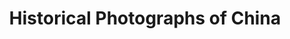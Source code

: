 ---
objectid: '47'
title: Historical Photographs of China
alternatetitle:
external_url: https://hpcbristol.net/
category: Photographs and Visual Media
institution: University of Bristol
description: 21,000 images mostly from collections in the UK and Europe
layout: resource
---